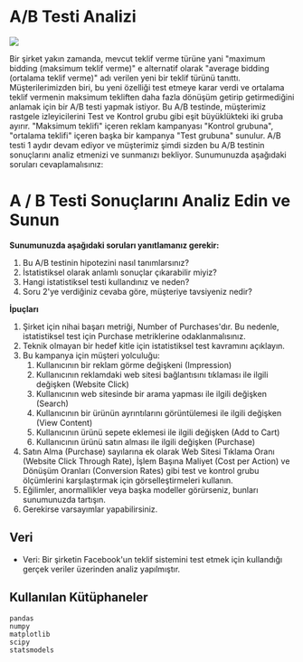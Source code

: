# A/B Testi Analizi

![](https://www.startupnedir.com/wp-content/uploads/2018/06/ab-test-780x405.png)

Bir şirket yakın zamanda, mevcut teklif verme türüne yani "maximum bidding (maksimum teklif verme)" e alternatif olarak "average bidding (ortalama teklif verme)" adı verilen yeni bir teklif türünü tanıttı. Müşterilerimizden biri, bu yeni özelliği test etmeye karar verdi ve ortalama teklif vermenin maksimum tekliften daha fazla dönüşüm getirip getirmediğini anlamak için bir A/B testi yapmak istiyor. Bu A/B testinde, müşterimiz rastgele izleyicilerini Test ve Kontrol grubu gibi eşit büyüklükteki iki gruba ayırır. "Maksimum teklifi" içeren reklam kampanyası "Kontrol grubuna", "ortalama teklifi" içeren başka bir kampanya "Test grubuna" sunulur. A/B testi 1 aydır devam ediyor ve müşterimiz şimdi sizden bu A/B testinin sonuçlarını analiz etmenizi ve sunmanızı bekliyor. Sunumunuzda aşağıdaki soruları cevaplamalısınız:

# A / B Testi Sonuçlarını Analiz Edin ve Sunun

**Sunumunuzda aşağıdaki soruları yanıtlamanız gerekir:**

1. Bu A/B testinin hipotezini nasıl tanımlarsınız?
2. İstatistiksel olarak anlamlı sonuçlar çıkarabilir miyiz?
3. Hangi istatistiksel testi kullandınız ve neden?
4. Soru 2'ye verdiğiniz cevaba göre, müşteriye tavsiyeniz nedir?

**İpuçları**
1. Şirket için nihai başarı metriği, Number of Purchases'dır. Bu nedenle, istatistiksel test için Purchase metriklerine odaklanmalısınız.
2. Teknik olmayan bir hedef kitle için istatistiksel test kavramını açıklayın.
3. Bu kampanya için müşteri yolculuğu:
    1. Kullanıcının bir reklam görme değişkeni (Impression)
    2. Kullanıcının reklamdaki web sitesi bağlantısını tıklaması ile ilgili değişken (Website Click)
    3. Kullanıcının web sitesinde bir arama yapması ile ilgili değişken (Search)
    4. Kullanıcının bir ürünün ayrıntılarını görüntülemesi ile ilgili değişken (View Content)
    5. Kullanıcının ürünü sepete eklemesi ile ilgili değişken (Add to Cart)
    6. Kullanıcının ürünü satın alması ile ilgili değişken (Purchase)
4. Satın Alma (Purchase) sayılarına ek olarak Web Sitesi Tıklama Oranı (Website Click Through Rate), İşlem Başına Maliyet (Cost per Action) ve Dönüşüm Oranları (Conversion Rates) gibi test ve kontrol grubu ölçümlerini karşılaştırmak için görselleştirmeleri kullanın.
5. Eğilimler, anormallikler veya başka modeller görürseniz, bunları sunumunuzda tartışın.
6. Gerekirse varsayımlar yapabilirsiniz.

## Veri

- Veri: Bir şirketin Facebook'un teklif sistemini test etmek için kullandığı gerçek veriler üzerinden analiz yapılmıştır.

## Kullanılan Kütüphaneler

```
pandas
numpy
matplotlib
scipy
statsmodels
```
